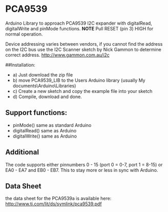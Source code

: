 # PCA9539
Arduino Library to approach PCA9539 I2C expander with digitalRead, digitalWrite and pinMode functions.
**NOTE**
Pull RESET (pin 3) HIGH for normal operation.

Device addressing varies between vendors, if you cannot find the address on the I2C bus use
the I2C Scanner sketch by Nick Gammon to determine correct address.
http://www.gammon.com.au/i2c

##Installation:
* a) Just download the zip file
* b) move PCA9539_LIB to the Users Arduino library (usually My documents\Arduino\Libraries)
* c) Create a new sketch and copy the example file into your sketch 
* d) Compile, download and done.

## Support functions:

* pinMode() same as standard Arduino
* digitalRead() same as Arduino
* digitalWrite() same as Arduino
 
## Additional
The code supports either pinnumbers 0 - 15 (port 0 = 0-7, port 1 = 8-15) or EA0 - EA7 and EB0 - EB7. This to stay more or less in sync with Arduino.

## Data Sheet
the data sheet for the PCA9539a is available here: <a>http://www.ti.com/lit/ds/symlink/pca9539.pdf</a>